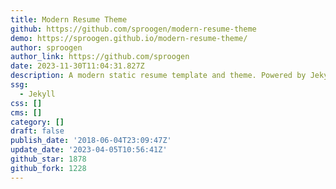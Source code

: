 ```yaml
---
title: Modern Resume Theme
github: https://github.com/sproogen/modern-resume-theme
demo: https://sproogen.github.io/modern-resume-theme/
author: sproogen
author_link: https://github.com/sproogen
date: 2023-11-30T11:04:31.827Z
description: A modern static resume template and theme. Powered by Jekyll and GitHub pages.
ssg:
  - Jekyll
css: []
cms: []
category: []
draft: false
publish_date: '2018-06-04T23:09:47Z'
update_date: '2023-04-05T10:56:41Z'
github_star: 1878
github_fork: 1228
---
```

